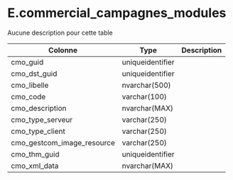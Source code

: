 # E.commercial_campagnes_modules

Aucune description pour cette table

Colonne|Type|Description
---|---|---
cmo_guid|uniqueidentifier|
cmo_dst_guid|uniqueidentifier|
cmo_libelle|nvarchar(500)|
cmo_code|varchar(100)|
cmo_description|nvarchar(MAX)|
cmo_type_serveur|varchar(250)|
cmo_type_client|varchar(250)|
cmo_gestcom_image_resource|varchar(250)|
cmo_thm_guid|uniqueidentifier|
cmo_xml_data|nvarchar(MAX)|
